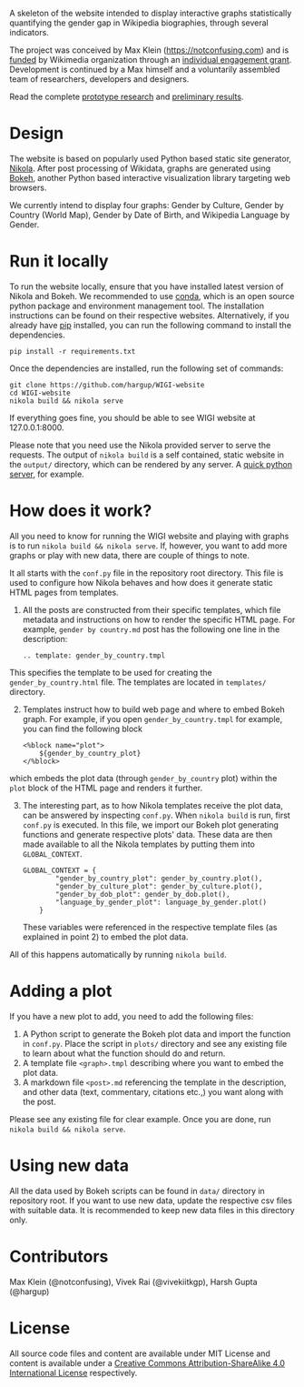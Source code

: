 A skeleton of the website intended to display interactive graphs statistically
quantifying the gender gap in Wikipedia biographies, through several
indicators.

The project was conceived by Max Klein (https://notconfusing.com) and is
[funded](https://meta.wikimedia.org/wiki/Grants:IdeaLab/WIGI:_Wikipedia_Gender_Index)
by Wikimedia organization through an [individual engagement
grant](https://meta.wikimedia.org/wiki/Grants:IEG). Development is continued by
a Max himself and a voluntarily assembled team of researchers, developers and
designers.

Read the complete [prototype research](http://arxiv.org/abs/1502.03086) and
[preliminary
results](http://notconfusing.com/preliminary-results-from-wigi-the-wikipedia-gender-inequality-index/).

Design
======

The website is based on popularly used Python based static site generator,
[Nikola](http://getnikola.com). After post processing of Wikidata, graphs are
generated using [Bokeh](http://bokeh.pydata.org/en/latest/), another Python
based interactive visualization library targeting web browsers.

We currently intend to display four graphs: Gender by Culture, Gender by
Country (World Map), Gender by Date of Birth, and Wikipedia Language by Gender.

Run it locally
==============

To run the website locally, ensure that you have installed latest version of
Nikola and Bokeh. We recommended to use [conda](http://conda.pydata.org/docs/),
which is an open source python package and environment management tool. The
installation instructions can be found on their respective websites. Alternatively,
if you already have [pip](https://pip.pypa.io/en/stable/) installed, you can
run the following command to install the dependencies.

```
pip install -r requirements.txt
```

Once the dependencies are installed, run the following set of commands:

```
git clone https://github.com/hargup/WIGI-website
cd WIGI-website
nikola build && nikola serve
```

If everything goes fine, you should be able to see WIGI website at
127.0.0.1:8000.

Please note that you need use the Nikola provided server to serve the requests.
The output of `nikola build` is a self contained, static website in the
`output/` directory, which can be rendered by any server. A [quick python
server](https://docs.python.org/3.5/library/http.server.html), for example.

How does it work?
=================

All you need to know for running the WIGI website and playing with graphs is to
run `nikola build && nikola serve`. If, however, you want to add more graphs or
play with new data, there are couple of things to note.

It all starts with the `conf.py` file in the repository root directory. This
file is used to configure how Nikola behaves and how does it generate static
HTML pages from templates.

1. All the posts are constructed from their specific templates, which file
   metadata and instructions on how to render the specific HTML page. For
   example, `gender by country.md` post has the following one line in the
   description:

   ```
   .. template: gender_by_country.tmpl
   ```

This specifies the template to be used for creating the `gender_by_country.html`
file. The templates are located in `templates/` directory.

2. Templates instruct how to build web page and where to embed Bokeh graph. For
   example, if you open `gender_by_country.tmpl` for example, you can find the
following block
    ```
    <%block name="plot">
        ${gender_by_country_plot}
    </%block>
    ```
which embeds the plot data (through `gender_by_country` plot) within the `plot`
block of the HTML page and renders it further.

3. The interesting part, as to how Nikola templates receive the plot data, can
   be answered by inspecting `conf.py`. When `nikola build` is run, first
`conf.py` is executed. In this file, we import our Bokeh plot generating
functions and generate respective plots' data. These data are then made
available to all the Nikola templates by putting them into `GLOBAL_CONTEXT`.

    ```
    GLOBAL_CONTEXT = {
            "gender_by_country_plot": gender_by_country.plot(),
            "gender_by_culture_plot": gender_by_culture.plot(),
            "gender_by_dob_plot": gender_by_dob.plot(),
            "language_by_gender_plot": language_by_gender.plot()
        }
    ```

    These variables were referenced in the respective template files (as explained
    in point 2) to embed the plot data.

All of this happens automatically by running `nikola build`.

Adding a plot
=============

If you have a new plot to add, you need to add the following files:

1. A Python script to generate the Bokeh plot data and import the function in
   `conf.py`. Place the script in `plots/` directory and see any existing file
to learn about what the function should do and return.
2. A template file `<graph>.tmpl` describing where you want to embed the plot
   data.
3. A markdown file `<post>.md` referencing the template in the description, and
   other data (text, commentary, citations etc.,) you want along with the post.

Please see any existing file for clear example. Once you are done, run `nikola
build && nikola serve`.

Using new data
==============

All the data used by Bokeh scripts can be found in `data/` directory in
repository root. If you want to use new data, update the respective csv files
with suitable data. It is recommended to keep new data files in this directory
only.

Contributors
============

Max Klein (@notconfusing), Vivek Rai (@vivekiitkgp), Harsh Gupta (@hargup)

License
=======

All source code files and content are available under MIT License and content
is available under a [Creative Commons Attribution-ShareAlike 4.0 International
License](http://creativecommons.org/licenses/by-sa/4.0/) respectively.

